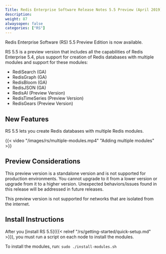 ```yaml
---
Title: Redis Enterprise Software Release Notes 5.5 Preview (April 2019)
description: 
weight: 87
alwaysopen: false
categories: ["RS"]
---
```

Redis Enterprise Software (RS) 5.5 Preview Edition is now available.

RS 5.5 is a preview version that includes all the capabilities of Redis Enterprise 5.4,
plus support for creation of Redis databases with multiple modules and support for these modules:

- RediSearch (GA)
- RedisGraph (GA)
- RedisBloom (GA)
- RedisJSON (GA)
- RedisAI (Preview Version)
- RedisTimeSeries (Preview Version)
- RedisGears (Preview Version)

## New Features

RS 5.5 lets you create Redis databases with multiple Redis modules.

{{< video "/images/rs/multiple-modules.mp4" "Adding multiple modules" >}}

## Preview Considerations

This preview version is a standalone version and is not supported for production environments.
You cannot upgrade to it from a lower version or upgrade from it to a higher version.
Unexpected behaviors/issues found in this release will be addressed in future releases.

This preview version is not supported for networks that are isolated from the internet.

## Install Instructions

After you [install RS 5.5]({{< relref "/rs/getting-started/quick-setup.md" >}}), you must run a script on each node to install the modules.

To install the modules, run: `sudo ./install-modules.sh`
